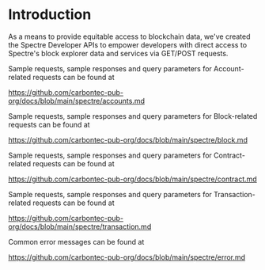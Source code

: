 Introduction
=====================================

As a means to provide equitable access to blockchain data, we've created the Spectre Developer APIs to empower developers with direct access to Spectre's block explorer data and services via GET/POST requests.

Sample requests, sample responses and query parameters for Account-related requests can be found at

https://github.com/carbontec-pub-org/docs/blob/main/spectre/accounts.md

Sample requests, sample responses and query parameters for Block-related requests can be found at

https://github.com/carbontec-pub-org/docs/blob/main/spectre/block.md

Sample requests, sample responses and query parameters for Contract-related requests can be found at

https://github.com/carbontec-pub-org/docs/blob/main/spectre/contract.md

Sample requests, sample responses and query parameters for Transaction-related requests can be found at

https://github.com/carbontec-pub-org/docs/blob/main/spectre/transaction.md
 
Common error messages can be found at

https://github.com/carbontec-pub-org/docs/blob/main/spectre/error.md
